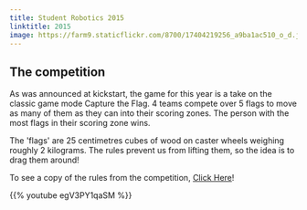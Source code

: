 ```yaml
---
title: Student Robotics 2015
linktitle: 2015
image: https://farm9.staticflickr.com/8700/17404219256_a9ba1ac510_o_d.jpg
---
```


## The competition
As was announced at kickstart, the game for this year is a take on the classic game mode Capture the Flag. 4 teams compete over 5 flags to move as many of them as they can into their scoring zones. The person with the most flags in their scoring zone wins.

The 'flags' are 25 centimetres cubes of wood on caster wheels weighing roughly 2 kilograms. The rules prevent us from lifting them, so the idea is to drag them around!

To see a copy of the rules from the competition, [Click Here](https://web.archive.org/web/20160303205015/https://www.studentrobotics.org/resources/2015/rulebook.pdf)!

{{% youtube egV3PY1qaSM %}}
